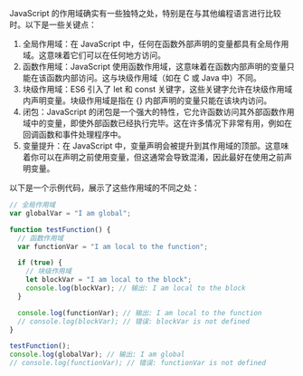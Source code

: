 JavaScript 的作用域确实有一些独特之处，特别是在与其他编程语言进行比较时。以下是一些关键点：

1.  全局作用域：在 JavaScript 中，任何在函数外部声明的变量都具有全局作用域。这意味着它们可以在任何地方访问。
2.  函数作用域：JavaScript 使用函数作用域，这意味着在函数内部声明的变量只能在该函数内部访问。这与块级作用域（如在 C 或 Java 中）不同。
3.  块级作用域：ES6 引入了 let 和 const 关键字，这些关键字允许在块级作用域内声明变量。块级作用域是指在 {} 内部声明的变量只能在该块内访问。
4.  闭包：JavaScript 的闭包是一个强大的特性，它允许函数访问其外部函数作用域中的变量，即使外部函数已经执行完毕。这在许多情况下非常有用，例如在回调函数和事件处理程序中。
5.  变量提升：在 JavaScript 中，变量声明会被提升到其作用域的顶部。这意味着你可以在声明之前使用变量，但这通常会导致混淆，因此最好在使用之前声明变量。

以下是一个示例代码，展示了这些作用域的不同之处：

```js
// 全局作用域
var globalVar = "I am global";

function testFunction() {
  // 函数作用域
  var functionVar = "I am local to the function";

  if (true) {
    // 块级作用域
    let blockVar = "I am local to the block";
    console.log(blockVar); // 输出: I am local to the block
  }

  console.log(functionVar); // 输出: I am local to the function
  // console.log(blockVar); // 错误: blockVar is not defined
}

testFunction();
console.log(globalVar); // 输出: I am global
// console.log(functionVar); // 错误: functionVar is not defined
```
